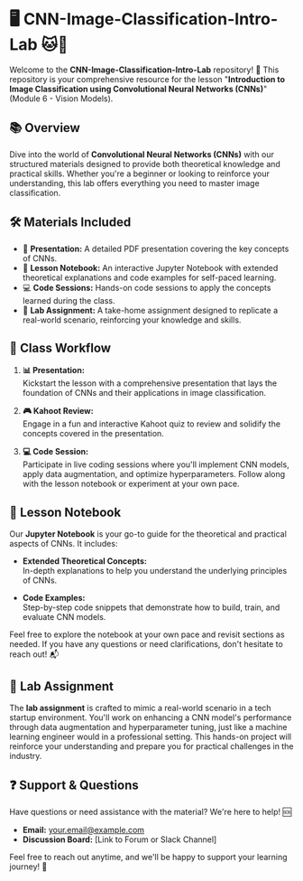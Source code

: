 # 🖥️ CNN-Image-Classification-Intro-Lab 🐱🐶

Welcome to the **CNN-Image-Classification-Intro-Lab** repository! 🎉 This repository is your comprehensive resource for the lesson "**Introduction to Image Classification using Convolutional Neural Networks (CNNs)**" (Module 6 - Vision Models).

## 📚 **Overview**

Dive into the world of **Convolutional Neural Networks (CNNs)** with our structured materials designed to provide both theoretical knowledge and practical skills. Whether you're a beginner or looking to reinforce your understanding, this lab offers everything you need to master image classification.

## 🛠️ **Materials Included**

- 📄 **Presentation:** A detailed PDF presentation covering the key concepts of CNNs.
- 📓 **Lesson Notebook:** An interactive Jupyter Notebook with extended theoretical explanations and code examples for self-paced learning.
- 💻 **Code Sessions:** Hands-on code sessions to apply the concepts learned during the class.
- 📝 **Lab Assignment:** A take-home assignment designed to replicate a real-world scenario, reinforcing your knowledge and skills.

## 🔄 **Class Workflow**

1. **📊 Presentation:**  
   Kickstart the lesson with a comprehensive presentation that lays the foundation of CNNs and their applications in image classification.

2. **🎮 Kahoot Review:**  
   Engage in a fun and interactive Kahoot quiz to review and solidify the concepts covered in the presentation.

3. **💻 Code Session:**  
   Participate in live coding sessions where you'll implement CNN models, apply data augmentation, and optimize hyperparameters. Follow along with the lesson notebook or experiment at your own pace.

## 📝 **Lesson Notebook**

Our **Jupyter Notebook** is your go-to guide for the theoretical and practical aspects of CNNs. It includes:

- **Extended Theoretical Concepts:**  
  In-depth explanations to help you understand the underlying principles of CNNs.

- **Code Examples:**  
  Step-by-step code snippets that demonstrate how to build, train, and evaluate CNN models.

Feel free to explore the notebook at your own pace and revisit sections as needed. If you have any questions or need clarifications, don't hesitate to reach out! 📬

## 🧩 **Lab Assignment**

The **lab assignment** is crafted to mimic a real-world scenario in a tech startup environment. You'll work on enhancing a CNN model's performance through data augmentation and hyperparameter tuning, just like a machine learning engineer would in a professional setting. This hands-on project will reinforce your understanding and prepare you for practical challenges in the industry.

## ❓ **Support & Questions**

Have questions or need assistance with the material? We're here to help! 🆘  
- **Email:** [your.email@example.com](mailto:my.email@professor.com)  
- **Discussion Board:** [Link to Forum or Slack Channel]

Feel free to reach out anytime, and we'll be happy to support your learning journey! 🤗

